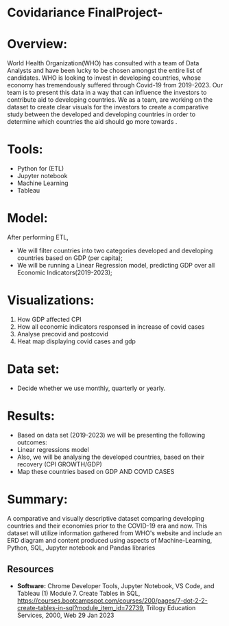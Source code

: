 # Covidariance FinalProject-

# Overview: 

World Health Organization(WHO) has consulted with a team of Data Analysts and have been lucky to be chosen amongst the entire list of candidates.
WHO is looking to invest in developing countries, whose economy has tremendously suffered through Covid-19 from 2019-2023. 
Our team is to present this data in a way that can influence the investors to contribute aid to developing countries.
We as a team, are working on the dataset to create clear visuals for the investors to create a comparative study between the developed and developing countries in order to determine which countries the aid should go more towards .

# Tools:
- Python for (ETL)
- Jupyter notebook
- Machine Learning 
- Tableau 

# Model:
After performing ETL,
- We will filter countries into two categories developed and developing countries based on GDP (per capita);
- We will be running a Linear Regression model, predicting GDP over all Economic Indicators(2019-2023);

# Visualizations:
1. How GDP affected CPI
2. How all economic indicators responsed in increase of covid cases
3. Analyse precovid and postcovid 
4. Heat map displaying covid cases and gdp

# Data set:
- Decide whether we use monthly, quarterly or yearly.

# Results:
- Based on data set (2019-2023) we will be presenting the following outcomes:
- Linear regressions model
- Also, we will be analysing the developed countries, based on their recovery (CPI GROWTH/GDP)
- Map these countries based on GDP AND COVID CASES 

# Summary: 
A comparative and visually descriptive dataset comparing developing countries and their economies prior to the COVID-19 era and now. This dataset will utilize information gathered from WHO's website and include an ERD diagram and content produced using aspects of Machine-Learning, Python, SQL, Jupyter notebook and Pandas libraries 

## Resources
- **Software:** Chrome Developer Tools, Jupyter Notebook, VS Code, and Tableau
(1) Module 7. Create Tables in SQL, https://courses.bootcampspot.com/courses/200/pages/7-dot-2-2-create-tables-in-sql?module_item_id=72739, Trilogy Education Services, 2000, Web 29 Jan 2023
